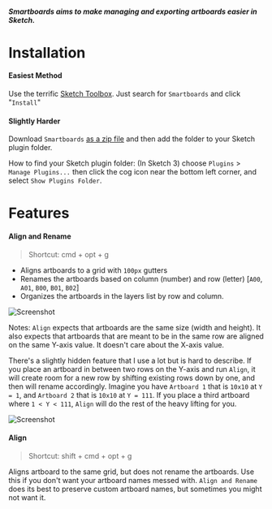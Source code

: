 ##### Smartboards aims to make managing and exporting artboards easier in Sketch.

# Installation

#### Easiest Method
Use the terrific [Sketch Toolbox](http://sketchtoolbox.com/).  Just search for `Smartboards` and click "`Install`"

#### Slightly Harder
Download `Smartboards` [as a zip file](https://github.com/elihorne/smartboards/archive/master.zip) and then add the folder to your Sketch plugin folder.

How to find your Sketch plugin folder: (In Sketch 3) choose `Plugins` > `Manage Plugins...` then click the cog icon near the bottom left corner, and select `Show Plugins Folder`.  

# Features

#### Align and Rename
> Shortcut: cmd + opt + g

* Aligns artboards to a grid with `100px` gutters
* Renames the artboards based on column (number) and row (letter) [`A00`, `A01`, `B00`, `B01`, `B02`]
* Organizes the artboards in the layers list by row and column.

![Screenshot](http://f.cl.ly/items/0d3o2p1Q3R2W2l0c3O25/smartboards.gif)

Notes: `Align` expects that artboards are the same size (width and height). It also expects that artboards that are meant to be in the same row are aligned on the same Y-axis value.  It doesn't care about the X-axis value.

There's a slightly hidden feature that I use a lot but is hard to describe.  If you place an artboard in between two rows on the Y-axis and run `Align`, it will create room for a new row by shifting existing rows down by one, and then will rename accordingly.  Imagine you have `Artboard 1` that is `10x10` at `Y = 1`, and `Artboard 2` that is `10x10` at `Y = 111`.  If you place a third artboard where `1 < Y < 111`, `Align` will do the rest of the heavy lifting for you. 

![Screenshot](http://f.cl.ly/items/3P2p1M002x3G0W3z1h1S/smartboards-2.gif)

#### Align
>Shortcut: shift + cmd + opt + g

Aligns artboard to the same grid, but does not rename the artboards. Use this if you don't want your artboard names messed with. `Align and Rename` does its best to preserve custom artboard names, but sometimes you might not want it. 
